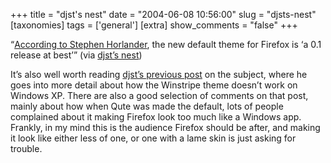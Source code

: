 +++
title = "djst's nest"
date = "2004-06-08 10:56:00"
slug = "djsts-nest"
[taxonomies]
tags = ['general']
[extra]
show_comments = "false"
+++

<q cite="http://weblogs.mozillazine.org/djst/archives/005650.html">[According to Stephen Horlander](http://forums.mozillazine.org/viewtopic.php?p=565298#565298), the new default theme for Firefox is ‘a 0.1 release at best’</q> (via [djst’s nest](http://weblogs.mozillazine.org/djst/archives/005650.html))

<ins datetime=""></ins>

It’s also well worth reading [djst’s previous post](http://weblogs.mozillazine.org/djst/archives/005647.html) on the subject, where he goes into more detail about how the Winstripe theme doesn’t work on Windows XP. There are also a good selection of comments on that post, mainly about how when Qute was made the default, lots of people complained about it making Firefox look too much like a Windows app. Frankly, in my mind this is the audience Firefox should be after, and making it look like either less of one, or one with a lame skin is just asking for trouble.
